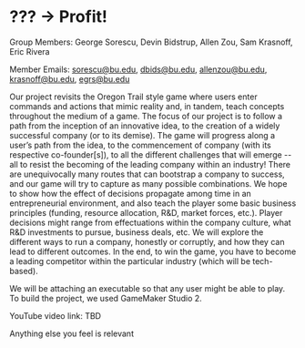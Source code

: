 # ??? -> Profit!
Group Members: George Sorescu, Devin Bidstrup, Allen Zou, Sam Krasnoff, Eric Rivera

Member Emails: sorescu@bu.edu, dbids@bu.edu, allenzou@bu.edu, krasnoff@bu.edu, egrs@bu.edu

Our project revisits the Oregon Trail style game where users enter commands and actions that mimic reality and, in tandem, teach concepts throughout the medium of a game. The focus
of our project is to follow a path from the inception of an innovative idea, to the creation of a widely successful company (or to its demise). The game will progress along a user’s path from
the idea, to the commencement of company (with its respective co-founder[s]), to all the different challenges that will emerge -- all to resist the becoming of the leading company within
an industry! There are unequivocally many routes that can bootstrap a company to success, and our game will try to capture as many possible combinations. We hope to show how the effect of
decisions propagate among time in an entrepreneurial environment, and also teach the player some basic business principles (funding, resource allocation, R&D, market forces, etc.). Player
decisions might range from effectuations within the company culture, what R&D investments to pursue, business deals, etc. We will explore the different ways to run a company, honestly or
corruptly, and how they can lead to different outcomes. In the end, to win the game, you have to become a leading competitor within the particular industry (which will be tech-based).

We will be attaching an executable so that any user might be able to play. To build the project, 
we used GameMaker Studio 2.


YouTube video link: TBD 


Anything else you feel is relevant 

